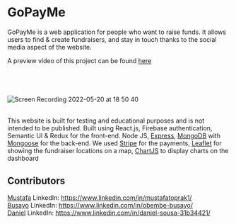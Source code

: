 # GoPayMe

GoPayMe is a web application for people who want to raise funds. It allows users to find & create fundraisers, and stay in touch thanks to the social media aspect of the website.

A preview video of this project can be found [here](https://www.youtube.com/watch?v=dc1ewUAM2iU)

#

<br>

![Screen Recording 2022-05-20 at 18 50 40](https://user-images.githubusercontent.com/96595583/169577311-f04fbaf9-20e5-4d3f-a299-e34d2d543b6b.gif)


\
This website is built for testing and educational purposes and is not intended to be published. Built using React.js, Firebase authentication, Semantic UI & Redux for the front-end. Node JS, [Express](https://expressjs.com/), [MongoDB](https://www.mongodb.com/) with [Mongoose](https://mongoosejs.com/) for the back-end. We used [Stripe](https://stripe.com/) for the payments, [Leaflet](https://leafletjs.com/) for showing the fundraiser locations on a map, [ChartJS](https://www.chartjs.org/) to display charts on the dashboard



## Contributors

[Mustafa](https://github.com/mustafakemaltoprak) LinkedIn: https://www.linkedin.com/in/mustafatoprak1/
<br>
[Busayo](https://github.com/damayor12) LinkedIn: https://www.linkedin.com/in/obembe-busayo/
<br>
[Daniel](https://github.com/d4-1601) LinkedIn: https://www.linkedin.com/in/daniel-sousa-31b34421/
